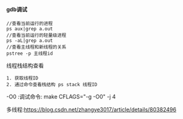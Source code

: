 #### gdb调试

```
//查看当前运行的进程
ps aux|grep a.out
//查看当前运行的轻量级进程
ps -aL|grep a.out
//查看主线程和新线程的关系
pstree -p 主线程id
```

线程栈结构查看

```
1. 获取线程ID
2. 通过命令查看栈结构 ps stack 线程ID
```

-O0 :调试命令: make CFLAGS="-g -O0" -j 4

多线程:https://blog.csdn.net/zhangye3017/article/details/80382496